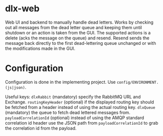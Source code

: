# dlx-web
Web UI and backend to manually handle dead letters. Works by checking out all messages from
the dead letter queue and keeping them until shutdown or an action is
taken from the GUI. The supported actions is a delete (acks the
message on the queue) and resend. Resend sends the message back
directly to the first dead-lettering queue unchanged or with the
modifications made in the GUI.

# Configuration
Configuration is done in the implementing project. Use `config/ENVIRONMENT.(js|json)`.

Useful keys:
`dlxRabbit` (mandatory) specify the RabbitMQ URL and Exchange.
`routingKeyHeader` (optional) if the displayed routing key should be fetched from
a header instead of using the actual routing key.
`dlxQueue` (mandatory) the queue to fetch dead lettered messages from.
`payloadCorrelationId` (optional) instead of using the AMQP standard
correlation id header use the JSON path from `payloadCorrelationId` to
grab the correlation id from the payload.
